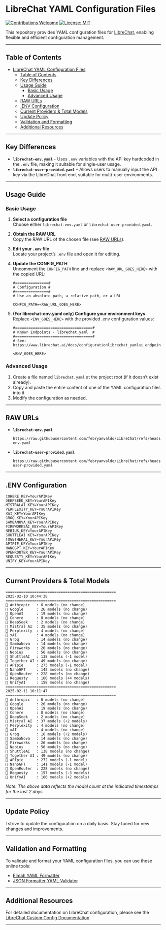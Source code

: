 # LibreChat YAML Configuration Files

[![Contributions Welcome](https://img.shields.io/badge/contributions-welcome-brightgreen.svg)](CONTRIBUTING.md) [![License: MIT](https://img.shields.io/badge/License-MIT-yellow.svg)](LICENSE)

This repository provides YAML configuration files for [LibreChat](https://www.librechat.ai/), enabling flexible and efficient configuration management.

---

## Table of Contents

- [LibreChat YAML Configuration Files](#librechat-yaml-configuration-files)
  - [Table of Contents](#table-of-contents)
  - [Key Differences](#key-differences)
  - [Usage Guide](#usage-guide)
    - [Basic Usage](#basic-usage)
    - [Advanced Usage](#advanced-usage)
  - [RAW URLs](#raw-urls)
  - [.ENV Configuration](#env-configuration)
  - [Current Providers \& Total Models](#current-providers--total-models)
  - [Update Policy](#update-policy)
  - [Validation and Formatting](#validation-and-formatting)
  - [Additional Resources](#additional-resources)

---

## Key Differences

- **`librechat-env.yaml`** - Uses `.env` variables with the API key hardcoded in the `.env` file, making it suitable for single-user usage.
- **`librechat-user-provided.yaml`** – Allows users to manually input the API key via the LibreChat front end, suitable for multi-user environments.

---

## Usage Guide

### Basic Usage

1. **Select a configuration file**  
   Choose either `librechat-env.yaml` or `librechat-user-provided.yaml`.

2. **Obtain the RAW URL**  
   Copy the RAW URL of the chosen file (see [RAW URLs](#raw-urls)).

3. **Edit your `.env` file**  
   Locate your project’s `.env` file and open it for editing.

4. **Update the CONFIG_PATH**  
   Uncomment the `CONFIG_PATH` line and replace `<RAW_URL_GOES_HERE>` with the copied URL:

   ```plaintext
   #===============#
   # Configuration #
   #===============#
   # Use an absolute path, a relative path, or a URL

   CONFIG_PATH=<RAW_URL_GOES_HERE>
   ```

5. **(For librechat-env.yaml only) Configure your environment keys**  
   Replace `<ENV_GOES_HERE>` with the provided .env configuration values:

   ```plaintext
   #===================================#
   # Known Endpoints - librechat.yaml  #
   #===================================#
   # See: https://www.librechat.ai/docs/configurationlibrechat_yamlai_endpoints

   <ENV_GOES_HERE>
   ```

### Advanced Usage

1. Create a file named `librechat.yaml` at the project root (if it doesn’t exist already).
2. Copy and paste the entire content of one of the YAML configuration files into it.
3. Modify the configuration as needed.

---

## RAW URLs

- **`librechat-env.yaml`**  
  ```plaintext
  https://raw.githubusercontent.com/febryanvaldo/LibreChat/refs/heads/main/librechat-env.yaml
  ```

- **`librechat-user-provided.yaml`**  
  ```plaintext
  https://raw.githubusercontent.com/febryanvaldo/LibreChat/refs/heads/main/librechat-user-provided.yaml
  ```

---

## .ENV Configuration

```plaintext
COHERE_KEY=YourAPIKey
DEEPSEEK_KEY=YourAPIKey
MISTRALAI_KEY=YourAPIKey
PERPLEXITY_KEY=YourAPIKey
XAI_KEY=YourAPIKey
GROQ_KEY=YourAPIKey
SAMBANOVA_KEY=YourAPIKey
FIREWORKSAI_KEY=YourAPIKey
NEBIUS_KEY=YourAPIKey
SHUTTLEAI_KEY=YourAPIKey
TOGETHERAI_KEY=YourAPIKey
APIPIE_KEY=YourAPIKey
NANOGPT_KEY=YourAPIKey
OPENROUTER_KEY=YourAPIKey
REQUESTY_KEY=YourAPIKey
UNIFY_KEY=YourAPIKey
```

---

## Current Providers & Total Models

```plaintext
==================================================
2025-02-10 10:44:38
==================================================
📝 Anthropic   : 6 models (no change)
📝 Google      : 26 models (no change)
📝 OpenAI      : 19 models (no change)
📝 Cohere      : 8 models (no change)
📝 DeepSeek    : 2 models (no change)
📝 Mistral AI  : 35 models (no change)
📝 Perplexity  : 4 models (no change)
📝 xAI         : 4 models (no change)
📝 Groq        : 14 models (no change)
📝 SambaNova   : 14 models (no change)
📝 Fireworks   : 26 models (no change)
📝 Nebius      : 56 models (no change)
📝 ShuttleAI   : 138 models (-1 model)
📝 Together AI : 49 models (no change)
📝 APIpie      : 273 models (-1 model)
📝 NanoGPT     : 142 models (no change)
📝 OpenRouter  : 228 models (no change)
📝 Requesty    : 160 models (+4 models)
📝 UnifyAI     : 158 models (no change)
==================================================
2025-02-11 10:11:47
==================================================
📝 Anthropic   : 6 models (no change)
📝 Google      : 26 models (no change)
📝 OpenAI      : 19 models (no change)
📝 Cohere      : 8 models (no change)
📝 DeepSeek    : 2 models (no change)
📝 Mistral AI  : 37 models (+2 models)
📝 Perplexity  : 4 models (no change)
📝 xAI         : 4 models (no change)
📝 Groq        : 16 models (+2 models)
📝 SambaNova   : 14 models (no change)
📝 Fireworks   : 26 models (no change)
📝 Nebius      : 56 models (no change)
📝 ShuttleAI   : 138 models (no change)
📝 Together AI : 49 models (no change)
📝 APIpie      : 272 models (-1 model)
📝 NanoGPT     : 141 models (-1 model)
📝 OpenRouter  : 228 models (no change)
📝 Requesty    : 157 models (-3 models)
📝 UnifyAI     : 160 models (+2 models)
```

*Note: The above data reflects the model count at the indicated timestamps for the last 2 days*

---

## Update Policy

I strive to update the configuration on a daily basis. Stay tuned for new changes and improvements.

---

## Validation and Formatting

To validate and format your YAML configuration files, you can use these online tools:

- [Elmah YAML Formatter](https://elmah.io/tools/yaml-formatter/)
- [JSON Formatter YAML Validator](https://jsonformatter.org/yaml-validator)

---

## Additional Resources

For detailed documentation on LibreChat configuration, please see the [LibreChat Custom Config Documentation](https://www.librechat.ai/docs/configuration).

---